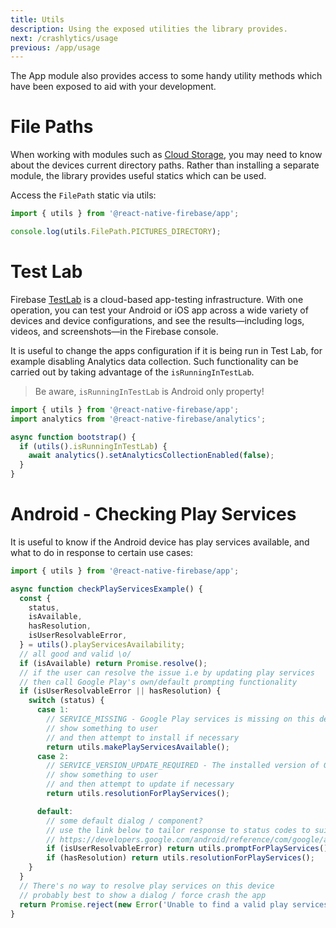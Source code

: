 ```yaml
---
title: Utils
description: Using the exposed utilities the library provides.
next: /crashlytics/usage
previous: /app/usage
---
```


The App module also provides access to some handy utility methods which have been exposed to aid with your
development.

# File Paths

When working with modules such as [Cloud Storage](/storage), you may need to know about the devices
current directory paths. Rather than installing a separate module, the library provides useful statics
which can be used.

Access the `FilePath` static via utils:

```js
import { utils } from '@react-native-firebase/app';

console.log(utils.FilePath.PICTURES_DIRECTORY);
```

# Test Lab

Firebase [TestLab](https://firebase.google.com/docs/test-lab/?utm_source=invertase&utm_medium=react-native-firebase&utm_campaign=utils)
is a cloud-based app-testing infrastructure. With one operation, you can test your Android or iOS app across
a wide variety of devices and device configurations, and see the results—including logs, videos,
and screenshots—in the Firebase console.

It is useful to change the apps configuration if it is being run in Test Lab, for example disabling Analytics
data collection. Such functionality can be carried out by taking advantage of the `isRunningInTestLab`.

> Be aware, `isRunningInTestLab` is Android only property!

```js
import { utils } from '@react-native-firebase/app';
import analytics from '@react-native-firebase/analytics';

async function bootstrap() {
  if (utils().isRunningInTestLab) {
    await analytics().setAnalyticsCollectionEnabled(false);
  }
}
```

# Android - Checking Play Services

It is useful to know if the Android device has play services available, and what to do in response to certain use cases:

```js
import { utils } from '@react-native-firebase/app';

async function checkPlayServicesExample() {
  const {
    status,
    isAvailable,
    hasResolution,
    isUserResolvableError,
  } = utils().playServicesAvailability;
  // all good and valid \o/
  if (isAvailable) return Promise.resolve();
  // if the user can resolve the issue i.e by updating play services
  // then call Google Play's own/default prompting functionality
  if (isUserResolvableError || hasResolution) {
    switch (status) {
      case 1:
        // SERVICE_MISSING - Google Play services is missing on this device.
        // show something to user
        // and then attempt to install if necessary
        return utils.makePlayServicesAvailable();
      case 2:
        // SERVICE_VERSION_UPDATE_REQUIRED - The installed version of Google Play services is out of date.
        // show something to user
        // and then attempt to update if necessary
        return utils.resolutionForPlayServices();

      default:
        // some default dialog / component?
        // use the link below to tailor response to status codes to suit your use case
        // https://developers.google.com/android/reference/com/google/android/gms/// common/ConnectionResult#SERVICE_VERSION_UPDATE_REQUIRED
        if (isUserResolvableError) return utils.promptForPlayServices();
        if (hasResolution) return utils.resolutionForPlayServices();
    }
  }
  // There's no way to resolve play services on this device
  // probably best to show a dialog / force crash the app
  return Promise.reject(new Error('Unable to find a valid play services version.'));
}
```
